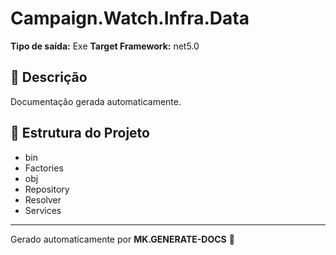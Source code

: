 # Campaign.Watch.Infra.Data

**Tipo de saída:** Exe
**Target Framework:** net5.0

## 📘 Descrição
Documentação gerada automaticamente.

## 🧩 Estrutura do Projeto

- bin
- Factories
- obj
- Repository
- Resolver
- Services

---
Gerado automaticamente por **MK.GENERATE-DOCS** 🚀
